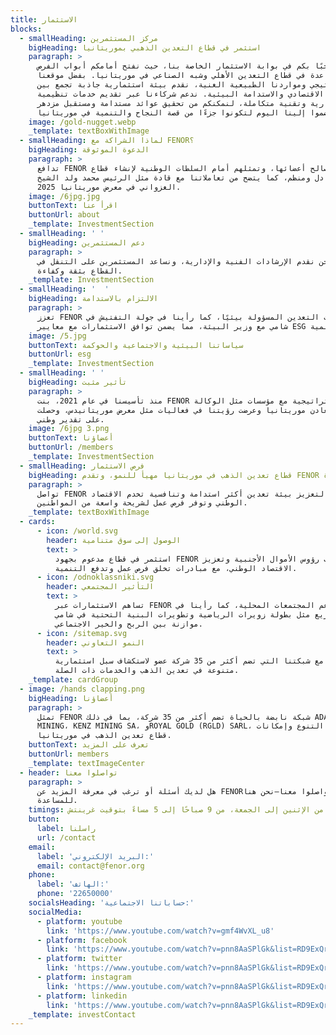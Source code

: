 ```yaml
---
title: الاستثمار
blocks:
  - smallHeading: مركز المستثمرين
    bigHeading: استثمر في قطاع التعدين الذهبي بموريتانيا
    paragraph: >
      مرحبًا بكم في بوابة الاستثمار الخاصة بنا، حيث نفتح أمامكم أبواب الفرص
      الواعدة في قطاع التعدين الأهلي وشبه الصناعي في موريتانيا. بفضل موقعنا
      الاستراتيجي ومواردنا الطبيعية الغنية، نقدم بيئة استثمارية جاذبة تجمع بين
      النمو الاقتصادي والاستدامة البيئية. ندعم شركاءنا عبر تقديم خدمات تنظيمية
      وإدارية وتقنية متكاملة، لنمكنكم من تحقيق عوائد مستدامة ومستقبل مزدهر.
      انضموا إلينا اليوم لتكونوا جزءًا من قصة النجاح والتنمية في موريتانيا.
    image: /gold-nugget.webp
    _template: textBoxWithImage
  - smallHeading: لماذا الشراكة مع FENOR؟
    bigHeading: الدعوة الموثوقة
    paragraph: >
      تدافع FENOR عن مصالح أعضائها، وتمثلهم أمام السلطات الوطنية لإنشاء قطاع
      تعدين عادل ومنظم، كما يتضح من تعاملاتنا مع قادة مثل الرئيس محمد ولد الشيخ
      الغزواني في معرض موريتانيا 2025.
    image: /6jpg.jpg
    buttonText: اقرأ عنا
    buttonUrl: about
    _template: InvestmentSection
  - smallHeading: ' '
    bigHeading: دعم المستثمرين
    paragraph: >
      نحن نقدم الإرشادات الفنية والإدارية، ونساعد المستثمرين على التنقل في
      القطاع بثقة وكفاءة.
    _template: InvestmentSection
  - smallHeading: '  '
    bigHeading: الالتزام بالاستدامة
    paragraph: >
      تعزز FENOR ممارسات التعدين المسؤولة بيئيًا، كما رأينا في جولة التفتيش في
      شامي مع وزير البيئة، مما يضمن توافق الاستثمارات مع معايير ESG العالمية.
    image: /5.jpg
    buttonText: سياساتنا البيئية والاجتماعية والحوكمة
    buttonUrl: esg
    _template: InvestmentSection
  - smallHeading: ' '
    bigHeading: تأثير مثبت
    paragraph: >
      منذ تأسيسنا في عام 2021، بنت FENOR شراكات استراتيجية مع مؤسسات مثل الوكالة
      الوطنية معادن موريتانيا وعرضت رؤيتنا في فعاليات مثل معرض موريتانيدس، وحصلت
      على تقدير وطني.
    image: /6jpg 3.png
    buttonText: أعضاؤنا
    buttonUrl: /members
    _template: InvestmentSection
  - smallHeading: فرص الاستثمار
    bigHeading: قطاع تعدين الذهب في موريتانيا مهيأ للنمو، وتقدم FENOR فرصًا فريدة
    paragraph: >
      تواصل FENOR جهودها لتعزيز بيئة تعدين أكثر استدامة وتنافسية تخدم الاقتصاد
      الوطني وتوفر فرص عمل لشريحة واسعة من المواطنين.
    _template: textBoxWithImage
  - cards:
      - icon: /world.svg
        header: الوصول إلى سوق متنامية
        text: >
          استثمر في قطاع مدعوم بجهود FENOR لجذب رؤوس الأموال الأجنبية وتعزيز
          الاقتصاد الوطني، مع مبادرات تخلق فرص عمل وتدفع التنمية.
      - icon: /odnoklassniki.svg
        header: التأثير المجتمعي
        text: >
          تساهم الاستثمارات عبر FENOR في دعم المجتمعات المحلية، كما رأينا في
          مشاريع مثل بطولة زويرات الرياضية وتطويرات البنية التحتية في شامي،
          موازنة بين الربح والخير الاجتماعي.
      - icon: /sitemap.svg
        header: النمو التعاوني
        text: >
          شارك مع شبكتنا التي تضم أكثر من 35 شركة عضو لاستكشاف سبل استثمارية
          متنوعة في تعدين الذهب والخدمات ذات الصلة.
    _template: cardGroup
  - image: /hands clapping.png
    bigHeading: أعضاؤنا
    paragraph: >
      تمثل FENOR شبكة نابضة بالحياة تضم أكثر من 35 شركة، بما في ذلك ADAAMA FOR
      MINING، KENZ MINING SA، وROYAL GOLD (RGLD) SARL، مما يعكس التنوع وإمكانات
      قطاع تعدين الذهب في موريتانيا.
    buttonText: تعرف على المزيد
    buttonUrl: members
    _template: textImageCenter
  - header: تواصلوا معنا
    paragraph: >
      هل لديك أسئلة أو ترغب في معرفة المزيد عن FENOR؟ تواصلوا معنا—نحن هنا
      للمساعدة.
    timings: متوفر من الإثنين إلى الجمعة، من 9 صباحًا إلى 5 مساءً بتوقيت غرينتش
    button:
      label: راسلنا
      url: /contact
    email:
      label: 'البريد الإلكتروني:'
      email: contact@fenor.org
    phone:
      label: 'الهاتف:'
      phone: '22650000'
    socialsHeading: 'حساباتنا الاجتماعية:'
    socialMedia:
      - platform: youtube
        link: 'https://www.youtube.com/watch?v=gmf4WvXL_u8'
      - platform: facebook
        link: 'https://www.youtube.com/watch?v=pnn8AaSPlGk&list=RD9ExQrA7zsBM&index=3'
      - platform: twitter
        link: 'https://www.youtube.com/watch?v=pnn8AaSPlGk&list=RD9ExQrA7zsBM&index=3'
      - platform: instagram
        link: 'https://www.youtube.com/watch?v=pnn8AaSPlGk&list=RD9ExQrA7zsBM&index=3'
      - platform: linkedin
        link: 'https://www.youtube.com/watch?v=pnn8AaSPlGk&list=RD9ExQrA7zsBM&index=3'
    _template: investContact
---
```


